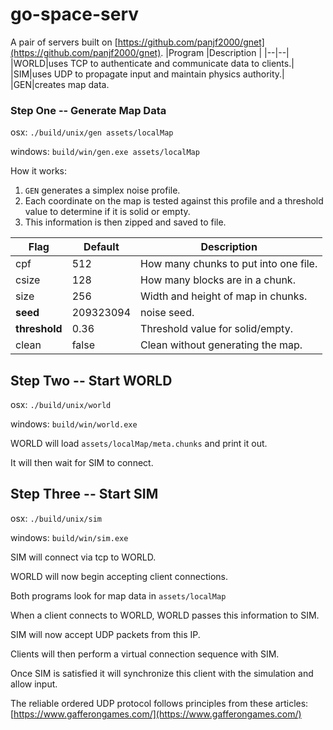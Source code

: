 # go-space-serv
A pair of servers built on [https://github.com/panjf2000/gnet](https://github.com/panjf2000/gnet).
|Program |Description |
|--|--|
|WORLD|uses TCP to authenticate and communicate data to clients.|
|SIM|uses UDP to propagate input and maintain physics authority.|
|GEN|creates map data.
### Step One -- Generate Map Data

osx: `./build/unix/gen assets/localMap`

windows: `build/win/gen.exe assets/localMap`

How it works:
1) `GEN` generates a simplex noise profile.
2) Each coordinate on the map is tested against this profile and a threshold value to determine
if it is solid or empty.
3) This information is then zipped and saved to file.

|Flag|Default|Description|
|--|--|--|
|cpf|512|How many chunks to put into one file.|
|csize|128|How many blocks are in a chunk.|
|size|256|Width and height of map in chunks.|
|**seed**|209323094|noise seed.|
|**threshold**|0.36|Threshold value for solid/empty.|
|clean|false|Clean without generating the map.|

## Step Two -- Start WORLD
osx: `./build/unix/world`

windows: `build/win/world.exe`

WORLD will load `assets/localMap/meta.chunks` and print it out.

It will then wait for SIM to connect.

## Step Three -- Start SIM
osx: `./build/unix/sim`

windows: `build/win/sim.exe`

SIM will connect via tcp to WORLD.

WORLD will now begin accepting client connections.

Both programs look for map data in `assets/localMap`

When a client connects to WORLD, WORLD passes this information to SIM.

SIM will now accept UDP packets from this IP.

Clients will then perform a virtual connection sequence with SIM.

Once SIM is satisfied it will synchronize this client with the simulation and allow input.

The reliable ordered UDP protocol follows principles from these articles: [https://www.gafferongames.com/](https://www.gafferongames.com/)
